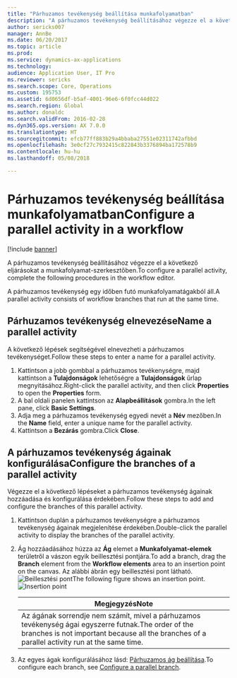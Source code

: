 ```yaml
---
title: "Párhuzamos tevékenység beállítása munkafolyamatban"
description: "A párhuzamos tevékenység beállításához végezze el a következő eljárásokat a munkafolyamat-szerkesztőben."
author: sericks007
manager: AnnBe
ms.date: 06/20/2017
ms.topic: article
ms.prod: 
ms.service: dynamics-ax-applications
ms.technology: 
audience: Application User, IT Pro
ms.reviewer: sericks
ms.search.scope: Core, Operations
ms.custom: 195753
ms.assetid: 6d0656df-b5af-4001-96e6-6f0fcc44d022
ms.search.region: Global
ms.author: donaldc
ms.search.validFrom: 2016-02-28
ms.dyn365.ops.version: AX 7.0.0
ms.translationtype: HT
ms.sourcegitcommit: efcb77ff883b29a4bbaba27551e02311742afbbd
ms.openlocfilehash: 3e0cf27c7932415c822843b3376894ba172578b9
ms.contentlocale: hu-hu
ms.lasthandoff: 05/08/2018

---
```


# <a name="configure-a-parallel-activity-in-a-workflow"></a><span data-ttu-id="93e22-103">Párhuzamos tevékenység beállítása munkafolyamatban</span><span class="sxs-lookup"><span data-stu-id="93e22-103">Configure a parallel activity in a workflow</span></span>

[!include [banner](../includes/banner.md)]

<span data-ttu-id="93e22-104">A párhuzamos tevékenység beállításához végezze el a következő eljárásokat a munkafolyamat-szerkesztőben.</span><span class="sxs-lookup"><span data-stu-id="93e22-104">To configure a parallel activity, complete the following procedures in the workflow editor.</span></span>

<span data-ttu-id="93e22-105">A párhuzamos tevékenység egy időben futó munkafolyamatágakból áll.</span><span class="sxs-lookup"><span data-stu-id="93e22-105">A parallel activity consists of workflow branches that run at the same time.</span></span>

## <a name="name-a-parallel-activity"></a><span data-ttu-id="93e22-106">Párhuzamos tevékenység elnevezése</span><span class="sxs-lookup"><span data-stu-id="93e22-106">Name a parallel activity</span></span>
<span data-ttu-id="93e22-107">A következő lépések segítségével elnevezheti a párhuzamos tevékenységet.</span><span class="sxs-lookup"><span data-stu-id="93e22-107">Follow these steps to enter a name for a parallel activity.</span></span>
1.  <span data-ttu-id="93e22-108">Kattintson a jobb gombbal a párhuzamos tevékenységre, majd kattintson a **Tulajdonságok** lehetőségre a **Tulajdonságok** űrlap megnyitásához.</span><span class="sxs-lookup"><span data-stu-id="93e22-108">Right-click the parallel activity, and then click **Properties** to open the **Properties** form.</span></span>
2.  <span data-ttu-id="93e22-109">A bal oldali panelen kattintson az **Alapbeállítások** gombra.</span><span class="sxs-lookup"><span data-stu-id="93e22-109">In the left pane, click **Basic Settings**.</span></span>
3.  <span data-ttu-id="93e22-110">Adja meg a párhuzamos tevékenység egyedi nevét a **Név** mezőben.</span><span class="sxs-lookup"><span data-stu-id="93e22-110">In the **Name** field, enter a unique name for the parallel activity.</span></span>
4.  <span data-ttu-id="93e22-111">Kattintson a **Bezárás** gombra.</span><span class="sxs-lookup"><span data-stu-id="93e22-111">Click **Close**.</span></span>

## <a name="configure-the-branches-of-a-parallel-activity"></a><span data-ttu-id="93e22-112">A párhuzamos tevékenység ágainak konfigurálása</span><span class="sxs-lookup"><span data-stu-id="93e22-112">Configure the branches of a parallel activity</span></span>
<span data-ttu-id="93e22-113">Végezze el a következő lépéseket a párhuzamos tevékenység ágainak hozzáadása és konfigurálása érdekében.</span><span class="sxs-lookup"><span data-stu-id="93e22-113">Follow these steps to add and configure the branches of this parallel activity.</span></span>
1. <span data-ttu-id="93e22-114">Kattintson duplán a párhuzamos tevékenységre a párhuzamos tevékenység ágainak megjelenítése érdekében.</span><span class="sxs-lookup"><span data-stu-id="93e22-114">Double-click the parallel activity to display the branches of the parallel activity.</span></span>
2. <span data-ttu-id="93e22-115">Ág hozzáadásához húzza az **Ág** elemet a **Munkafolyamat-elemek** területről a vászon egyik beillesztési pontjára.</span><span class="sxs-lookup"><span data-stu-id="93e22-115">To add a branch, drag the **Branch** element from the **Workflow elements** area to an insertion point on the canvas.</span></span> <span data-ttu-id="93e22-116">Az alábbi ábrán egy beillesztési pont látható.![Beillesztési pont](./media/workflow_insertionpoint.gif)</span><span class="sxs-lookup"><span data-stu-id="93e22-116">The following figure shows an insertion point.![Insertion point](./media/workflow_insertionpoint.gif)</span></span>

   |                                              <span data-ttu-id="93e22-117"><strong>Megjegyzés</strong></span><span class="sxs-lookup"><span data-stu-id="93e22-117"><strong>Note</strong></span></span>                                               |
   |------------------------------------------------------------------------------------------------------------------|
   | <span data-ttu-id="93e22-118">Az ágának sorrendje nem számít, mivel a párhuzamos tevékenység ágai egyszerre futnak.</span><span class="sxs-lookup"><span data-stu-id="93e22-118">The order of the branches is not important because all the branches of a parallel activity run at the same time.</span></span> |


3. <span data-ttu-id="93e22-119">Az egyes ágak konfigurálásához lásd: [Párhuzamos ág beállítása](configure-parallel-branch-workflow.md).</span><span class="sxs-lookup"><span data-stu-id="93e22-119">To configure each branch, see [Configure a parallel branch](configure-parallel-branch-workflow.md).</span></span>






